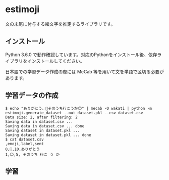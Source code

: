 # estimoji

文の末尾に付与する絵文字を推定するライブラリです。

## インストール

Python 3.6.0 で動作確認しています。対応のPythonをインストール後、依存ライブラリをインストールしてください。

日本語での学習データ作成の際には MeCab 等を用いて文を単語で区切る必要があります。

## 学習データの作成

    $ echo "ありがとう。🙏そのうち行こうか😊" | mecab -O wakati | python -m estimoji.generate_dataset --out dataset.pkl --csv dataset.csv
    Data size: 2, after filtering: 2
    Saving data in dataset.csv ...
    Saving data in dataset.csv ... done
    Saving dataset in dataset.pkl ...
    Saving dataset in dataset.pkl ... done
    $ cat dataset.csv
    ,emoji,label,sent
    0,🙏,10,ありがとう
    1,😊,5, そのうち 行こ う か


## 学習
